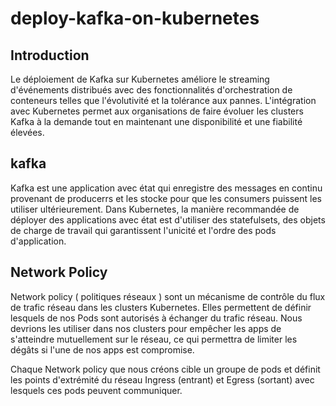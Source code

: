 # deploy-kafka-on-kubernetes

## Introduction

Le déploiement de Kafka sur Kubernetes améliore le streaming d'événements distribués avec des fonctionnalités d'orchestration de conteneurs telles que l'évolutivité et la tolérance aux pannes. L'intégration avec Kubernetes permet aux organisations de faire évoluer les clusters Kafka à la demande tout en maintenant une disponibilité et une fiabilité élevées.

## kafka

Kafka est une application avec état qui enregistre des messages en continu provenant de producerrs et les stocke pour que les consumers puissent les utiliser ultérieurement. Dans Kubernetes, la manière recommandée de déployer des applications avec état est d'utiliser des statefulsets, des objets de charge de travail qui garantissent l'unicité et l'ordre des pods d'application.

## Network Policy

Network policy ( politiques réseaux ) sont un mécanisme de contrôle du flux de trafic réseau dans les clusters Kubernetes. Elles  permettent de définir lesquels de nos Pods sont autorisés à échanger du trafic réseau. Nous devrions les utiliser dans nos clusters pour empêcher les apps de s'atteindre mutuellement sur le réseau, ce qui permettra de limiter les dégâts si l'une de nos apps est compromise.

Chaque Network policy que nous créons cible un groupe de pods et définit les points d'extrémité du réseau Ingress (entrant) et Egress (sortant) avec lesquels ces pods peuvent communiquer.

